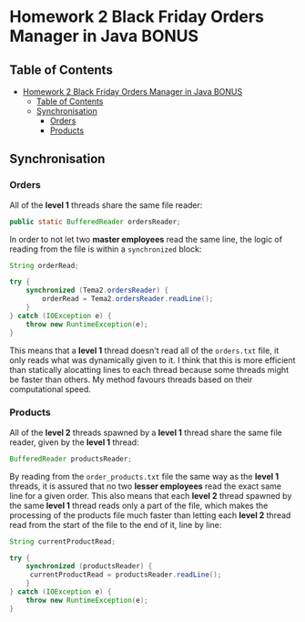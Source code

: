 # Homework 2 Black Friday Orders Manager in Java BONUS

## Table of Contents

- [Homework 2 Black Friday Orders Manager in Java BONUS](#homework-2-black-friday-orders-manager-in-java-bonus)
  - [Table of Contents](#table-of-contents)
  - [Synchronisation](#synchronisation)
    - [Orders](#orders)
    - [Products](#products)

## Synchronisation

### Orders

All of the **level 1** threads share the same file reader:

```java
public static BufferedReader ordersReader;
```

In order to not let two **master employees** read the same line, the logic of reading from the file is within a `synchronized` block:

```java
String orderRead;

try {
    synchronized (Tema2.ordersReader) {
        orderRead = Tema2.ordersReader.readLine();
    }
} catch (IOException e) {
    throw new RuntimeException(e);
}
```

This means that a **level 1** thread doesn't read all of the `orders.txt` file, it only reads what was dynamically given to it. I think
that this is more efficient than statically alocatting lines to each thread because some threads might be faster than others.
My method favours threads based on their computational speed.

### Products

All of the **level 2** threads spawned by a **level 1** thread share the same file reader, given by the **level 1** thread:

```java
BufferedReader productsReader;
```

By reading from the `order_products.txt` file the same way as the **level 1** threads, it is assured that no two **lesser employees**
read the exact same line for a given order.
This also means that each **level 2** thread spawned by the same **level 1** thread reads only a part of the file,
which makes the processing of the products file much faster than letting each **level 2** thread read from the start
of the file to the end of it, line by line:

```java
String currentProductRead;

try {
    synchronized (productsReader) {
     currentProductRead = productsReader.readLine();
    }
} catch (IOException e) {
    throw new RuntimeException(e);
}
```
